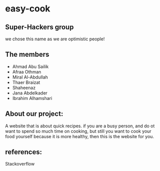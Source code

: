 # easy-cook

## Super-Hackers group 
we chose this name as we are optimistic people!

## The members
+ Ahmad Abu Sailik
+ Afraa Othman
+ Miral Al-Abdullah
+ Thaer Braizat
+ Shaheenaz
+ Jana Abdelkader
+ Ibrahim Alhamshari 

## About our project:
A website that is about quick recipes. if you are a busy person, and do ot want to spend so much time on cooking, but still you want to cook your food yourself because it is more healthy, then this is the website for you.

## references: 
Stackoverflow